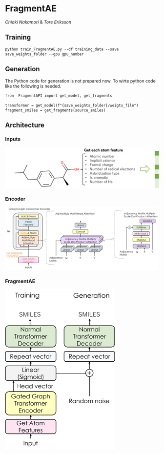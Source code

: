 # FragmentAE

*Chiaki Nakamori* & *Tore Eriksson*

## Training
```
python train_FragmentAE.py --df training_data --save save_weights_folder --gpu gpu_number  
```

## Generation
The Python code for generation is not prepared now.
To wirte python code like the following is needed.

```
from  FragmentAPI import get_model, get_fragments

transformer = get_model(f"{save_weights_folder}/weigts_file")
fragment_smiles = get_fragments(source_smiles)
```

## Architecture
### Inputs
<img src="https://github.com/TaishoPharmaceutical/MolDesignPlatform/blob/main/Ensemble/Image/Inputs.png" width=720>


### Encoder
<img src="https://github.com/TaishoPharmaceutical/MolDesignPlatform/blob/main/Ensemble/Image/Encoder.png" width=800>


### FragmentAE
<img src="Image/FragmentAE.png" width=360>
